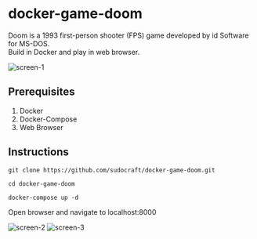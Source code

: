# docker-game-doom

Doom is a 1993 first-person shooter (FPS) game developed by id Software for MS-DOS.<br/>
Build in Docker and play in web browser.

![screen-1](https://github.com/sudocraft/docker-game-doom/blob/master/assets/img/screen-1.png)


## Prerequisites

1) Docker
2) Docker-Compose
3) Web Browser

## Instructions

```
git clone https://github.com/sudocraft/docker-game-doom.git
```

```
cd docker-game-doom
```

```
docker-compose up -d
```

Open browser and navigate to localhost:8000

![screen-2](https://github.com/sudocraft/docker-game-doom/blob/master/assets/img/screen-2.png)
![screen-3](https://github.com/sudocraft/docker-game-doom/blob/master/assets/img/screen-3.png)
